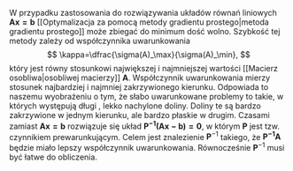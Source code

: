 W przypadku zastosowania do rozwiązywania układów równań liniowych $\boldsymbol{Ax=b}$ [[Optymalizacja za pomocą metody gradientu prostego|metoda gradientu prostego]] może zbiegać do minimum dość wolno. Szybkość tej metody zależy od współczynnika uwarunkowania
$$
\kappa=\dfrac{\sigma(A)_\max}{\sigma(A)_\min},
$$
który jest równy stosunkowi największej i najmniejszej wartości [[Macierz osobliwa|osobliwej macierzy]] $\boldsymbol A$. Współczynnik uwarunkowania mierzy stosunek najbardziej i najmniej zakrzywionego kierunku. Odpowiada to naszemu wyobrażeniu o tym, że słabo uwarunkowane problemy to takie, w których występują długi , lekko nachylone doliny. Doliny te są bardzo zakrzywione w jednym kierunku, ale bardzo płaskie w drugim. Czasami zamiast $\boldsymbol{Ax=b}$ rozwiązuje się układ $\boldsymbol{P^{-1}(Ax-b)=0}$, w którym $\boldsymbol P$ jest tzw. czynnikiem prewarunkującym. Celem jest znalezienie $\boldsymbol P^{-1}$ takiego, że $\boldsymbol{P^{-1}A}$ będzie miało lepszy współczynnik uwarunkowania. Równocześnie $\boldsymbol P^{-1}$ musi być łatwe do obliczenia. 

